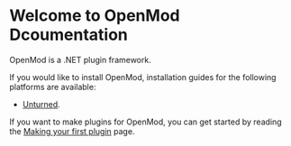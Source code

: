 # Welcome to OpenMod Dcoumentation

OpenMod is a .NET plugin framework.

If you would like to install OpenMod, installation guides for the following platforms are available:
- [Unturned](user-guide/installation/unturned.md).

If you want to make plugins for OpenMod, you can get started by reading the [Making your first plugin](development-guide/getting-started/making-your-first-plugin.md) page.